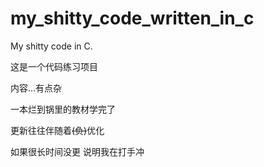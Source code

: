 # my_shitty_code_written_in_c

My shitty code in C.

这是一个代码练习项目

内容...有点杂

一本烂到锅里的教材学完了

更新往往伴随着<del>(负)</del>优化

如果很长时间没更 说明我在打手冲
